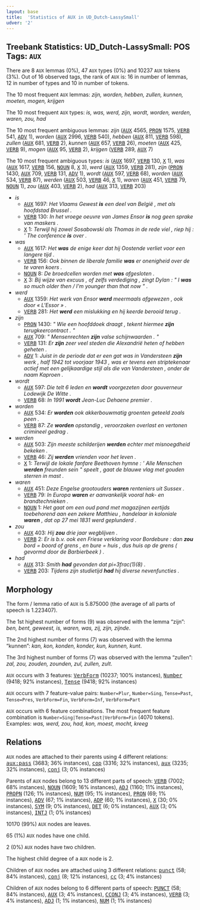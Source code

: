 ```yaml
---
layout: base
title:  'Statistics of AUX in UD_Dutch-LassySmall'
udver: '2'
---
```


## Treebank Statistics: UD_Dutch-LassySmall: POS Tags: `AUX`

There are 8 `AUX` lemmas (0%), 47 `AUX` types (0%) and 10237 `AUX` tokens (3%).
Out of 16 observed tags, the rank of `AUX` is: 16 in number of lemmas, 12 in number of types and 10 in number of tokens.

The 10 most frequent `AUX` lemmas: <em>zijn, worden, hebben, zullen, kunnen, moeten, mogen, krijgen</em>

The 10 most frequent `AUX` types:  <em>is, was, werd, zijn, wordt, worden, werden, waren, zou, had</em>

The 10 most frequent ambiguous lemmas: <em>zijn</em> (<tt><a href="nl_lassysmall-pos-AUX.html">AUX</a></tt> 4565, <tt><a href="nl_lassysmall-pos-PRON.html">PRON</a></tt> 1575, <tt><a href="nl_lassysmall-pos-VERB.html">VERB</a></tt> 541, <tt><a href="nl_lassysmall-pos-ADV.html">ADV</a></tt> 1), <em>worden</em> (<tt><a href="nl_lassysmall-pos-AUX.html">AUX</a></tt> 2996, <tt><a href="nl_lassysmall-pos-VERB.html">VERB</a></tt> 540), <em>hebben</em> (<tt><a href="nl_lassysmall-pos-AUX.html">AUX</a></tt> 811, <tt><a href="nl_lassysmall-pos-VERB.html">VERB</a></tt> 598), <em>zullen</em> (<tt><a href="nl_lassysmall-pos-AUX.html">AUX</a></tt> 681, <tt><a href="nl_lassysmall-pos-VERB.html">VERB</a></tt> 2), <em>kunnen</em> (<tt><a href="nl_lassysmall-pos-AUX.html">AUX</a></tt> 657, <tt><a href="nl_lassysmall-pos-VERB.html">VERB</a></tt> 26), <em>moeten</em> (<tt><a href="nl_lassysmall-pos-AUX.html">AUX</a></tt> 425, <tt><a href="nl_lassysmall-pos-VERB.html">VERB</a></tt> 9), <em>mogen</em> (<tt><a href="nl_lassysmall-pos-AUX.html">AUX</a></tt> 95, <tt><a href="nl_lassysmall-pos-VERB.html">VERB</a></tt> 2), <em>krijgen</em> (<tt><a href="nl_lassysmall-pos-VERB.html">VERB</a></tt> 289, <tt><a href="nl_lassysmall-pos-AUX.html">AUX</a></tt> 7)

The 10 most frequent ambiguous types:  <em>is</em> (<tt><a href="nl_lassysmall-pos-AUX.html">AUX</a></tt> 1697, <tt><a href="nl_lassysmall-pos-VERB.html">VERB</a></tt> 130, <tt><a href="nl_lassysmall-pos-X.html">X</a></tt> 1), <em>was</em> (<tt><a href="nl_lassysmall-pos-AUX.html">AUX</a></tt> 1617, <tt><a href="nl_lassysmall-pos-VERB.html">VERB</a></tt> 156, <tt><a href="nl_lassysmall-pos-NOUN.html">NOUN</a></tt> 8, <tt><a href="nl_lassysmall-pos-X.html">X</a></tt> 3), <em>werd</em> (<tt><a href="nl_lassysmall-pos-AUX.html">AUX</a></tt> 1359, <tt><a href="nl_lassysmall-pos-VERB.html">VERB</a></tt> 281), <em>zijn</em> (<tt><a href="nl_lassysmall-pos-PRON.html">PRON</a></tt> 1430, <tt><a href="nl_lassysmall-pos-AUX.html">AUX</a></tt> 709, <tt><a href="nl_lassysmall-pos-VERB.html">VERB</a></tt> 131, <tt><a href="nl_lassysmall-pos-ADV.html">ADV</a></tt> 1), <em>wordt</em> (<tt><a href="nl_lassysmall-pos-AUX.html">AUX</a></tt> 597, <tt><a href="nl_lassysmall-pos-VERB.html">VERB</a></tt> 68), <em>worden</em> (<tt><a href="nl_lassysmall-pos-AUX.html">AUX</a></tt> 534, <tt><a href="nl_lassysmall-pos-VERB.html">VERB</a></tt> 87), <em>werden</em> (<tt><a href="nl_lassysmall-pos-AUX.html">AUX</a></tt> 503, <tt><a href="nl_lassysmall-pos-VERB.html">VERB</a></tt> 46, <tt><a href="nl_lassysmall-pos-X.html">X</a></tt> 1), <em>waren</em> (<tt><a href="nl_lassysmall-pos-AUX.html">AUX</a></tt> 451, <tt><a href="nl_lassysmall-pos-VERB.html">VERB</a></tt> 79, <tt><a href="nl_lassysmall-pos-NOUN.html">NOUN</a></tt> 1), <em>zou</em> (<tt><a href="nl_lassysmall-pos-AUX.html">AUX</a></tt> 403, <tt><a href="nl_lassysmall-pos-VERB.html">VERB</a></tt> 2), <em>had</em> (<tt><a href="nl_lassysmall-pos-AUX.html">AUX</a></tt> 313, <tt><a href="nl_lassysmall-pos-VERB.html">VERB</a></tt> 203)


* <em>is</em>
  * <tt><a href="nl_lassysmall-pos-AUX.html">AUX</a></tt> 1697: <em>Het Vlaams Gewest <b>is</b> een deel van België , met als hoofdstad Brussel .</em>
  * <tt><a href="nl_lassysmall-pos-VERB.html">VERB</a></tt> 130: <em>In het vroege oeuvre van James Ensor <b>is</b> nog geen sprake van maskers .</em>
  * <tt><a href="nl_lassysmall-pos-X.html">X</a></tt> 1: <em>Terwijl hij zowel Sosabowski als Thomas in de rede viel , riep hij : ' The conference <b>is</b> over .</em>
* <em>was</em>
  * <tt><a href="nl_lassysmall-pos-AUX.html">AUX</a></tt> 1617: <em>Het <b>was</b> de enige keer dat hij Oostende verliet voor een langere tijd .</em>
  * <tt><a href="nl_lassysmall-pos-VERB.html">VERB</a></tt> 156: <em>Ook binnen de liberale familie <b>was</b> er onenigheid over de te varen koers .</em>
  * <tt><a href="nl_lassysmall-pos-NOUN.html">NOUN</a></tt> 8: <em>De broedcellen worden met <b>was</b> afgesloten .</em>
  * <tt><a href="nl_lassysmall-pos-X.html">X</a></tt> 3: <em>Bij wijze van excuus , of zelfs verdediging , zingt Dylan : " I <b>was</b> so much older then / I'm younger than that now " .</em>
* <em>werd</em>
  * <tt><a href="nl_lassysmall-pos-AUX.html">AUX</a></tt> 1359: <em>Het werk van Ensor <b>werd</b> meermaals afgewezen , ook door « L'Essor » .</em>
  * <tt><a href="nl_lassysmall-pos-VERB.html">VERB</a></tt> 281: <em>Het <b>werd</b> een mislukking en hij keerde berooid terug .</em>
* <em>zijn</em>
  * <tt><a href="nl_lassysmall-pos-PRON.html">PRON</a></tt> 1430: <em>" Wie een hoofddoek draagt , tekent hiermee <b>zijn</b> terugkeercontract . "</em>
  * <tt><a href="nl_lassysmall-pos-AUX.html">AUX</a></tt> 709: <em>" Mensenrechten <b>zijn</b> valse schijnwaarden . "</em>
  * <tt><a href="nl_lassysmall-pos-VERB.html">VERB</a></tt> 131: <em>Er <b>zijn</b> zeer veel steden die Alexandrië heten of hebben geheten .</em>
  * <tt><a href="nl_lassysmall-pos-ADV.html">ADV</a></tt> 1: <em>Juist in de periode dat er een gat was in Vandersteen <b>zijn</b> werk , half 1942 tot voorjaar 1943 , was er tevens een striptekenaar actief met een gelijkaardige stijl als die van Vandersteen , onder de naam Kaproen .</em>
* <em>wordt</em>
  * <tt><a href="nl_lassysmall-pos-AUX.html">AUX</a></tt> 597: <em>Die telt 6 leden en <b>wordt</b> voorgezeten door gouverneur Lodewijk De Witte .</em>
  * <tt><a href="nl_lassysmall-pos-VERB.html">VERB</a></tt> 68: <em>In 1991 <b>wordt</b> Jean-Luc Dehaene premier .</em>
* <em>worden</em>
  * <tt><a href="nl_lassysmall-pos-AUX.html">AUX</a></tt> 534: <em>Er <b>worden</b> ook akkerbouwmatig groenten geteeld zoals peen .</em>
  * <tt><a href="nl_lassysmall-pos-VERB.html">VERB</a></tt> 87: <em>Ze <b>worden</b> opstandig , veroorzaken overlast en vertonen crimineel gedrag .</em>
* <em>werden</em>
  * <tt><a href="nl_lassysmall-pos-AUX.html">AUX</a></tt> 503: <em>Zijn meeste schilderijen <b>werden</b> echter met misnoegdheid bekeken .</em>
  * <tt><a href="nl_lassysmall-pos-VERB.html">VERB</a></tt> 46: <em>Zij <b>werden</b> vrienden voor het leven .</em>
  * <tt><a href="nl_lassysmall-pos-X.html">X</a></tt> 1: <em>Terwijl de lokale fanfare Beethoven hymne : ' Alle Menschen <b>werden</b> freunden sein " speelt , gaat de blauwe vlag met gouden sterren in mast .</em>
* <em>waren</em>
  * <tt><a href="nl_lassysmall-pos-AUX.html">AUX</a></tt> 451: <em>Deze Engelse grootouders <b>waren</b> renteniers uit Sussex .</em>
  * <tt><a href="nl_lassysmall-pos-VERB.html">VERB</a></tt> 79: <em>In Europa <b>waren</b> er aanvankelijk vooral hak- en brandtechnieken .</em>
  * <tt><a href="nl_lassysmall-pos-NOUN.html">NOUN</a></tt> 1: <em>Het gaat om een oud pand met magazijnen eertijds toebehorend aan een zekere Matthieu , handelaar in koloniale <b>waren</b> , dat op 27 mei 1831 werd geplunderd .</em>
* <em>zou</em>
  * <tt><a href="nl_lassysmall-pos-AUX.html">AUX</a></tt> 403: <em>Hij <b>zou</b> drie jaar wegblijven .</em>
  * <tt><a href="nl_lassysmall-pos-VERB.html">VERB</a></tt> 2: <em>Er is b.v. ook een Friese verklaring voor Bordebure : dan <b>zou</b> bord = boord of grens , en bure = huis , dus huis op de grens ( gevormd door de Barbierbeek ) .</em>
* <em>had</em>
  * <tt><a href="nl_lassysmall-pos-AUX.html">AUX</a></tt> 313: <em>Smith <b>had</b> gevonden dat pi=3frac(1)(8) .</em>
  * <tt><a href="nl_lassysmall-pos-VERB.html">VERB</a></tt> 203: <em>Tijdens zijn studietijd <b>had</b> hij diverse nevenfuncties .</em>

## Morphology

The form / lemma ratio of `AUX` is 5.875000 (the average of all parts of speech is 1.223407).

The 1st highest number of forms (9) was observed with the lemma “zijn”: <em>ben, bent, geweest, is, waren, was, zij, zijn, zijnde</em>.

The 2nd highest number of forms (7) was observed with the lemma “kunnen”: <em>kan, kon, konden, konder, kun, kunnen, kunt</em>.

The 3rd highest number of forms (7) was observed with the lemma “zullen”: <em>zal, zou, zouden, zounden, zul, zullen, zult</em>.

`AUX` occurs with 3 features: <tt><a href="nl_lassysmall-feat-VerbForm.html">VerbForm</a></tt> (10237; 100% instances), <tt><a href="nl_lassysmall-feat-Number.html">Number</a></tt> (9418; 92% instances), <tt><a href="nl_lassysmall-feat-Tense.html">Tense</a></tt> (9418; 92% instances)

`AUX` occurs with 7 feature-value pairs: `Number=Plur`, `Number=Sing`, `Tense=Past`, `Tense=Pres`, `VerbForm=Fin`, `VerbForm=Inf`, `VerbForm=Part`

`AUX` occurs with 6 feature combinations.
The most frequent feature combination is `Number=Sing|Tense=Past|VerbForm=Fin` (4070 tokens).
Examples: <em>was, werd, zou, had, kon, moest, mocht, kreeg</em>


## Relations

`AUX` nodes are attached to their parents using 4 different relations: <tt><a href="nl_lassysmall-dep-aux-pass.html">aux:pass</a></tt> (3683; 36% instances), <tt><a href="nl_lassysmall-dep-cop.html">cop</a></tt> (3316; 32% instances), <tt><a href="nl_lassysmall-dep-aux.html">aux</a></tt> (3235; 32% instances), <tt><a href="nl_lassysmall-dep-conj.html">conj</a></tt> (3; 0% instances)

Parents of `AUX` nodes belong to 13 different parts of speech: <tt><a href="nl_lassysmall-pos-VERB.html">VERB</a></tt> (7002; 68% instances), <tt><a href="nl_lassysmall-pos-NOUN.html">NOUN</a></tt> (1609; 16% instances), <tt><a href="nl_lassysmall-pos-ADJ.html">ADJ</a></tt> (1160; 11% instances), <tt><a href="nl_lassysmall-pos-PROPN.html">PROPN</a></tt> (126; 1% instances), <tt><a href="nl_lassysmall-pos-NUM.html">NUM</a></tt> (95; 1% instances), <tt><a href="nl_lassysmall-pos-PRON.html">PRON</a></tt> (69; 1% instances), <tt><a href="nl_lassysmall-pos-ADV.html">ADV</a></tt> (67; 1% instances), <tt><a href="nl_lassysmall-pos-ADP.html">ADP</a></tt> (60; 1% instances), <tt><a href="nl_lassysmall-pos-X.html">X</a></tt> (30; 0% instances), <tt><a href="nl_lassysmall-pos-SYM.html">SYM</a></tt> (9; 0% instances), <tt><a href="nl_lassysmall-pos-DET.html">DET</a></tt> (6; 0% instances), <tt><a href="nl_lassysmall-pos-AUX.html">AUX</a></tt> (3; 0% instances), <tt><a href="nl_lassysmall-pos-INTJ.html">INTJ</a></tt> (1; 0% instances)

10170 (99%) `AUX` nodes are leaves.

65 (1%) `AUX` nodes have one child.

2 (0%) `AUX` nodes have two children.

The highest child degree of a `AUX` node is 2.

Children of `AUX` nodes are attached using 3 different relations: <tt><a href="nl_lassysmall-dep-punct.html">punct</a></tt> (58; 84% instances), <tt><a href="nl_lassysmall-dep-conj.html">conj</a></tt> (8; 12% instances), <tt><a href="nl_lassysmall-dep-cc.html">cc</a></tt> (3; 4% instances)

Children of `AUX` nodes belong to 6 different parts of speech: <tt><a href="nl_lassysmall-pos-PUNCT.html">PUNCT</a></tt> (58; 84% instances), <tt><a href="nl_lassysmall-pos-AUX.html">AUX</a></tt> (3; 4% instances), <tt><a href="nl_lassysmall-pos-CCONJ.html">CCONJ</a></tt> (3; 4% instances), <tt><a href="nl_lassysmall-pos-VERB.html">VERB</a></tt> (3; 4% instances), <tt><a href="nl_lassysmall-pos-ADJ.html">ADJ</a></tt> (1; 1% instances), <tt><a href="nl_lassysmall-pos-NUM.html">NUM</a></tt> (1; 1% instances)

